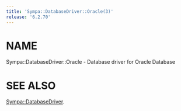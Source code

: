 ```yaml
---
title: 'Sympa::DatabaseDriver::Oracle(3)'
release: '6.2.70'
---
```


# NAME

Sympa::DatabaseDriver::Oracle - Database driver for Oracle Database

# SEE ALSO

[Sympa::DatabaseDriver](./Sympa-DatabaseDriver.3.md).
